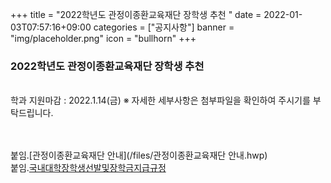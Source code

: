 +++
title = "2022학년도 관정이종환교육재단 장학생 추천 "
date = 2022-01-03T07:57:16+09:00
categories = ["공지사항"]
banner = "img/placeholder.png"
icon = "bullhorn"
+++
<!--more-->
### 2022학년도 관정이종환교육재단 장학생 추천
<br>
학과 지원마감 : 2022.1.14(금)
※ 자세한 세부사항은 첨부파일을 확인하여 주시기를 부탁드립니다.

<br><br>
붙임.[관정이종환교육재단 안내](/files/관정이종환교육재단 안내.hwp)<br>
붙임.[국내대학장학생선발및장학금지급규정](/files/국내대학장학생선발및장학금지급규정.pdf)<br>
